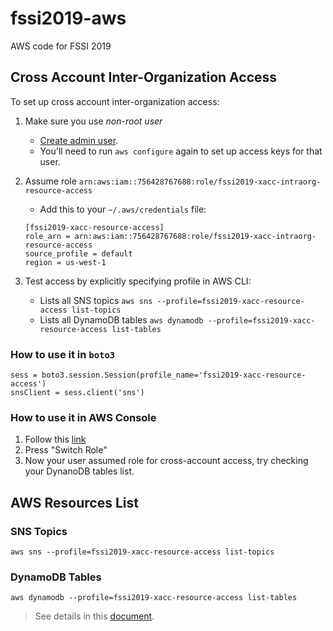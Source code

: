 # fssi2019-aws
AWS code for FSSI 2019

## Cross Account Inter-Organization Access

To set up cross account inter-organization access:

1. Make sure you use *non-root user*

    * [Create admin user](https://docs.aws.amazon.com/IAM/latest/UserGuide/getting-started_create-admin-group.html).
    * You'll need to run `aws configure` again to set up access keys for that user.

2. Assume role `arn:aws:iam::756428767688:role/fssi2019-xacc-intraorg-resource-access`

    * Add this to your `~/.aws/credentials` file:
    ```
    [fssi2019-xacc-resource-access]
    role_arn = arn:aws:iam::756428767688:role/fssi2019-xacc-intraorg-resource-access
    source_profile = default
    region = us-west-1
    ```

3. Test access by explicitly specifying profile in AWS CLI:

    * Lists all SNS topics `aws sns --profile=fssi2019-xacc-resource-access list-topics`
    * Lists all DynamoDB tables `aws dynamodb --profile=fssi2019-xacc-resource-access list-tables`

### How to use it in `boto3`

```
sess = boto3.session.Session(profile_name='fssi2019-xacc-resource-access')
snsClient = sess.client('sns')
```

### How to use it in AWS Console

1. Follow this [link](https://signin.aws.amazon.com/switchrole?account=756428767688&roleName=fssi2019-xacc-intraorg-resource-access&displayName=fssi2019-xaccount-access)
2. Press "Switch Role"
3. Now your user assumed role for cross-account access, try checking your DynanoDB tables list.

## AWS Resources List
### SNS Topics

```
aws sns --profile=fssi2019-xacc-resource-access list-topics
```

### DynamoDB Tables

```
aws dynamodb --profile=fssi2019-xacc-resource-access list-tables
```

> See details in this [document](https://docs.google.com/document/d/1wBYp_Km6t0anTLR-IaE3tMVg98PQwaTPjN4ejN95htg/edit#).
